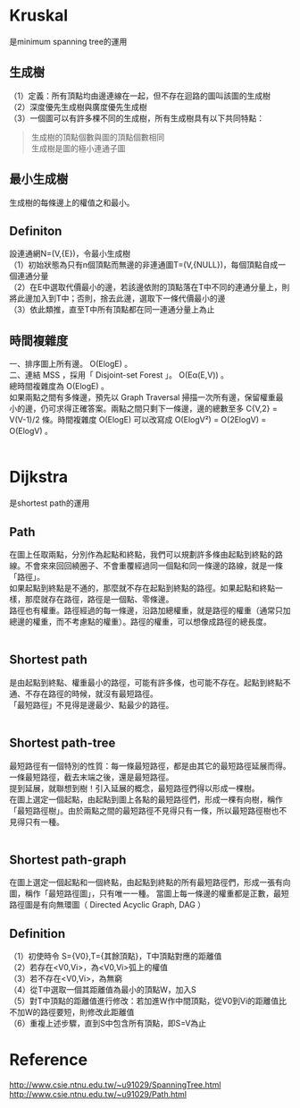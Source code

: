 # Kruskal<br>
是minimum spanning tree的運用<br>
## 生成樹<br>             
（1）定義：所有頂點均由邊連線在一起，但不存在迴路的圖叫該圖的生成樹<br>
（2）深度優先生成樹與廣度優先生成樹<br>
（3）一個圖可以有許多棵不同的生成樹，所有生成樹具有以下共同特點：<br>
>生成樹的頂點個數與圖的頂點個數相同<br>
生成樹是圖的極小連通子圖<br>          
## 最小生成樹<br>    
生成樹的每條邊上的權值之和最小。<br>
## Definiton<br>
設連通網N=(V,{E})，令最小生成樹<br>
（1）初始狀態為只有n個頂點而無邊的非連通圖T=(V,{NULL})，每個頂點自成一個連通分量<br>
（2）在E中選取代價最小的邊，若該邊依附的頂點落在T中不同的連通分量上，則將此邊加入到T中；否則，捨去此邊，選取下一條代價最小的邊<br>
（3）依此類推，直至T中所有頂點都在同一連通分量上為止<br>
## 時間複雜度<br>
一、排序圖上所有邊。 O(ElogE) 。<br>
二、連結 MSS ，採用「 Disjoint-set Forest 」。 O(Eα(E,V)) 。<br>
總時間複雜度為 O(ElogE) 。<br>
如果兩點之間有多條邊，預先以 Graph Traversal 掃描一次所有邊，保留權重最小的邊，仍可求得正確答案。兩點之間只剩下一條邊，邊的總數至多 C{V,2} = V(V-1)/2 條。時間複雜度 O(ElogE) 可以改寫成 O(ElogV²) = O(2ElogV) = O(ElogV) 。<br>
<br>
# Dijkstra<br>
是shortest path的運用<br>
## Path<br>
在圖上任取兩點，分別作為起點和終點，我們可以規劃許多條由起點到終點的路線。不會來來回回繞圈子、不會重覆經過同一個點和同一條邊的路線，就是一條「路徑」。<br>
如果起點到終點是不通的，那麼就不存在起點到終點的路徑。如果起點和終點一樣，那麼就存在路徑，路徑是一個點、零條邊。<br>
路徑也有權重。路徑經過的每一條邊，沿路加總權重，就是路徑的權重（通常只加總邊的權重，而不考慮點的權重）。路徑的權重，可以想像成路徑的總長度。<br>
<br>
## Shortest path<br>
是由起點到終點、權重最小的路徑，可能有許多條，也可能不存在。起點到終點不通、不存在路徑的時候，就沒有最短路徑。<br>
「最短路徑」不見得是邊最少、點最少的路徑。<br>
<br>
## Shortest path-tree<br>
最短路徑有一個特別的性質：每一條最短路徑，都是由其它的最短路徑延展而得。一條最短路徑，截去末端之後，還是最短路徑。<br>
提到延展，就聯想到樹！引入延展的概念，最短路徑們得以形成一棵樹。<br>
在圖上選定一個起點，由起點到圖上各點的最短路徑們，形成一棵有向樹，稱作「最短路徑樹」。由於兩點之間的最短路徑不見得只有一條，所以最短路徑樹也不見得只有一種。<br>
<br>
## Shortest path-graph<br>
在圖上選定一個起點和一個終點，由起點到終點的所有最短路徑們，形成一張有向圖，稱作「最短路徑圖」，只有唯一一種。
當圖上每一條邊的權重都是正數，最短路徑圖是有向無環圖（ Directed Acyclic Graph, DAG ）
<br>
## Definition<br>
（1）初使時令 S={V0},T={其餘頂點}，T中頂點對應的距離值<br>
（2）若存在<V0,Vi>，為<V0,Vi>弧上的權值<br>
（3）若不存在<V0,Vi>，為無窮<br>
（4）從T中選取一個其距離值為最小的頂點W，加入S<br>
（5）對T中頂點的距離值進行修改：若加進W作中間頂點，從V0到Vi的距離值比不加W的路徑要短，則修改此距離值<br>
（6）重複上述步驟，直到S中包含所有頂點，即S=V為止<br>

# Reference
http://www.csie.ntnu.edu.tw/~u91029/SpanningTree.html<br>
http://www.csie.ntnu.edu.tw/~u91029/Path.html<br>

